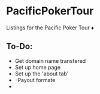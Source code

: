 # PacificPokerTour
Listings for the Pacific Poker Tour :diamonds:
## To-Do:
- Get domain name transfered 
- Set up home page
- Set up the 'about tab'
- -Payout formate
- 
